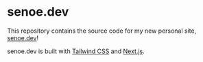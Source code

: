 # senoe.dev

This repository contains the source code for my new personal site, [senoe.dev](https://senoe.dev)!

senoe.dev is built with [Tailwind CSS](https://tailwindcss.com) and [Next.js](https://nextjs.org).
